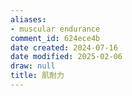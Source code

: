 ```yaml
---
aliases:
- muscular endurance
comment_id: 624ece4b
date created: 2024-07-16
date modified: 2025-02-06
draw: null
title: 肌耐力
---
```

